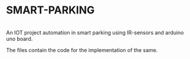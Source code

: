 # SMART-PARKING
<br>
  An IOT project automation in smart parking using IR-sensors and arduino uno board.
  
  The files contain the code for the implementation of the same.
